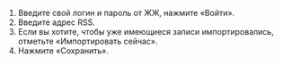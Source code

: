   1. Введите свой логин и пароль от ЖЖ, нажмите «Войти».
  1. Введите адрес RSS.
  1. Если вы хотите, чтобы уже имеющиеся записи импортировались, отметьте «Импортировать сейчас».
  1. Нажмите «Сохранить».